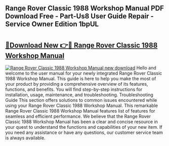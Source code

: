 ## Range Rover Classic 1988 Workshop Manual PDF Download Free - Part-Us8 User Guide Repair - Service Owner Edition 1bpUL

# <h2><a href="http://bc55172.oget.top/?id=Range+Rover+Classic+1988+Workshop+Manual">🔗Download New 👉🔴 Range Rover Classic 1988 Workshop Manual</a></h2>

[![Range Rover Classic 1988 Workshop Manual new download](https://i.imgur.com/5g1atiW.png)](http://bc55172.oget.top/?id=Range+Rover+Classic+1988+Workshop+Manual)
Hello and welcome to the user manual for your newly integrated Range Rover Classic 1988 Workshop Manual. This guide is here to help you make the most of your product by providing a comprehensive overview of its features, functions, and benefits. You will find step-by-step instructions for installation, usage, maintenance, and troubleshooting. Troubleshooting Guide This section offers solutions to common issues encountered while using your Range Rover Classic 1988 Workshop Manual. This remarkable Range Rover Classic 1988 Workshop Manual features list of features for seamless and efficient performance. We believe that the Range Rover Classic 1988 Workshop Manual has been a clear and concise resource in your quest to understand the functions and capabilities of your new item. If you need any assistance or have any questions, our customer service team is always available.
